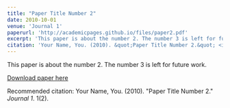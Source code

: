 ```yaml
---
title: "Paper Title Number 2"
date: 2010-10-01
venue: 'Journal 1'
paperurl: 'http://academicpages.github.io/files/paper2.pdf'
excerpt: 'This paper is about the number 2. The number 3 is left for future work.'
citation: 'Your Name, You. (2010). &quot;Paper Title Number 2.&quot; <i>Journal 1</i>. 1(2).'
---
```


This paper is about the number 2. The number 3 is left for future work.

[Download paper here](http://academicpages.github.io/files/paper2.pdf)

Recommended citation: Your Name, You. (2010). "Paper Title Number 2." <i>Journal 1</i>. 1(2).